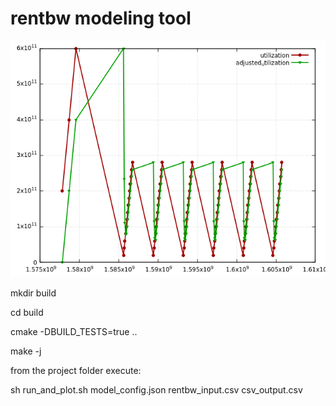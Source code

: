 # rentbw modeling tool

![](./utilization.png)

mkdir build

cd build

cmake -DBUILD_TESTS=true ..

make -j

from the project folder execute:

sh run_and_plot.sh model_config.json rentbw_input.csv csv_output.csv

